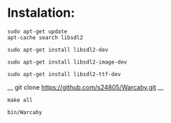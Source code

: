 # Instalation:
```
sudo apt-get update
apt-cache search libsdl2

sudo apt-get install libsdl2-dev

sudo apt-get install libsdl2-image-dev

sudo apt-get install libsdl2-ttf-dev
```
__ git clone https://github.com/s24805/Warcaby.git __


```
make all 

bin/Warcaby
```
